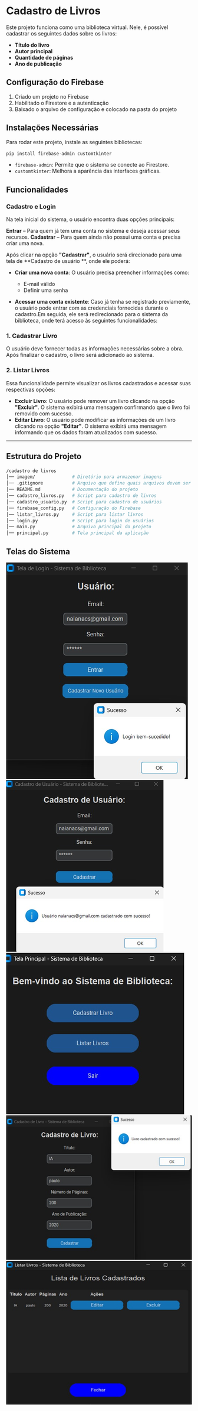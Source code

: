 # Cadastro de Livros

Este projeto funciona como uma biblioteca virtual. Nele, é possível cadastrar os seguintes dados sobre os livros:

- **Título do livro**
- **Autor principal**
- **Quantidade de páginas**
- **Ano de publicação**

## Configuração do Firebase

1. Criado um projeto no Firebase
2. Habilitado o Firestore e a autenticação
3. Baixado o arquivo de configuração e colocado na pasta do projeto

## Instalações Necessárias

Para rodar este projeto, instale as seguintes bibliotecas:

```sh
pip install firebase-admin customtkinter
```

- `firebase-admin`: Permite que o sistema se conecte ao Firestore.
- `customtkinter`: Melhora a aparência das interfaces gráficas.

## Funcionalidades

### Cadastro e Login

Na tela inicial do sistema, o usuário encontra duas opções principais:

**Entrar** – Para quem já tem uma conta no sistema e deseja acessar seus recursos.
**Cadastrar** – Para quem ainda não possui uma conta e precisa criar uma nova.

Após clicar na opção **"Cadastrar"**, o usuário será direcionado para uma tela de **Cadastro de usuário **, onde ele poderá:

- **Criar uma nova conta**: O usuário precisa preencher informações como:
  - E-mail válido
  - Definir uma senha
  
- **Acessar uma conta existente**: Caso já tenha se registrado previamente, o usuário pode entrar com as credenciais fornecidas durante o cadastro.Em seguida, ele será redirecionado para o sistema da biblioteca, onde terá acesso às seguintes funcionalidades:

### 1. Cadastrar Livro

O usuário deve fornecer todas as informações necessárias sobre a obra. Após finalizar o cadastro, o livro será adicionado ao sistema.

### 2. Listar Livros

Essa funcionalidade permite visualizar os livros cadastrados e acessar suas respectivas opções:

- **Excluir Livro**: O usuário pode remover um livro clicando na opção **"Excluir"**. O sistema exibirá uma mensagem confirmando que o livro foi removido com sucesso.
- **Editar Livro**: O usuário pode modificar as informações de um livro clicando na opção **"Editar"**. O sistema exibirá uma mensagem informando que os dados foram atualizados com sucesso.

---

##  Estrutura do Projeto

```bash
/cadastro de livros
│── imagem/              # Diretório para armazenar imagens
│── .gitignore           # Arquivo que define quais arquivos devem ser ignorados pelo Git
│── README.md            # Documentação do projeto
│── cadastro_livros.py   # Script para cadastro de livros
│── cadastro_usuario.py  # Script para cadastro de usuários
│── firebase_config.py   # Configuração do Firebase
│── listar_livros.py     # Script para listar livros
│── login.py             # Script para login de usuários
│── main.py              # Arquivo principal do projeto
│── principal.py         # Tela principal da aplicação

```
## Telas do Sistema
 ![usuario](imagem/usuario.jpg)
 ![login](imagem/login.jpg)
 ![sistema](imagem/sistema.jpg)
 ![cadastro](imagem/cadastro.jpg)
 ![listar](imagem/listar.jpg)
 





  

 
